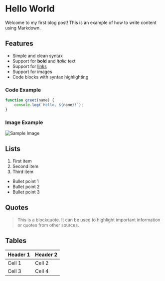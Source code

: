 # Hello World

Welcome to my first blog post! This is an example of how to write content using Markdown.

## Features

- Simple and clean syntax
- Support for **bold** and *italic* text
- Support for [links](https://example.com)
- Support for images
- Code blocks with syntax highlighting

### Code Example

```javascript
function greet(name) {
    console.log(`Hello, ${name}!`);
}
```

### Image Example

![Sample Image](https://via.placeholder.com/600x400)

## Lists

1. First item
2. Second item
3. Third item

- Bullet point 1
- Bullet point 2
- Bullet point 3

## Quotes

> This is a blockquote. It can be used to highlight important information or quotes from other sources.

## Tables

| Header 1 | Header 2 |
|----------|----------|
| Cell 1    | Cell 2   |
| Cell 3    | Cell 4   | 